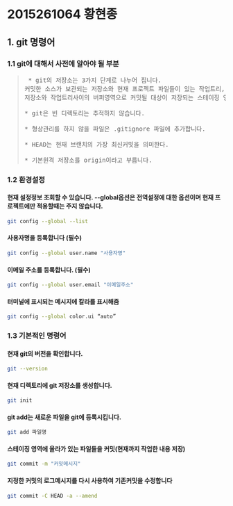 # 2015261064 황현종

## 1. git 명령어

### 1.1 git에 대해서 사전에 알아야 될 부분

><pre> * git의 저장소는 3가지 단계로 나누어 집니다. 
> 커밋한 소스가 보관되는 저장소와 현재 프로젝트 파일들이 있는 작업트리, 
> 저장소와 작업트리사이의 버퍼영역으로 커밋될 대상이 저장되는 스테이징 영역입니다.
>
> * git은 빈 디렉토리는 추적하지 않습니다.
>
> * 형상관리를 하지 않을 파일은 .gitignore 파일에 추가합니다.
>
> * HEAD는 현재 브랜치의 가장 최신커밋을 의미한다.
>
> * 기본원격 저장소를 origin이라고 부릅니다. </pre>

### 1.2 환경설정
#### 현재 설정정보 조회할 수 있습니다. --global옵션은 전역설정에 대한 옵션이며 현재 프로젝트에만 적용할때는 주지 않습니다.
```sh
git config --global --list 
```

#### 사용자명을 등록합니다 (필수)
```sh
git config --global user.name "사용자명" 
```

#### 이메일 주소를 등록합니다. (필수)
```sh
git config --global user.email "이메일주소" 
```

#### 터미널에 표시되는 메시지에 칼라를 표시해줌
```sh
git config --global color.ui “auto”
```

### 1.3 기본적인 명령어
#### 현재 git의 버전을 확인합니다.
```sh
git --version
```

#### 현재 디렉토리에 git 저장소를 생성합니다.
```sh
git init
```

#### git add는 새로운 파일을 git에 등록시킵니다.
```sh
git add 파일명
```

#### 스테이징 영역에 올라가 있는 파일들을 커밋(현재까지 작업한 내용 저장)
```sh
git commit -m "커밋메시지"
```

#### 지정한 커밋의 로그메시지를 다시 사용하여 기존커밋을 수정합니다
```sh
git commit -C HEAD -a --amend
```



